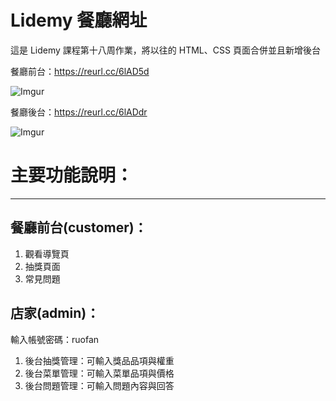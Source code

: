# Lidemy 餐廳網址
這是 Lidemy 課程第十八周作業，將以往的 HTML、CSS 頁面合併並且新增後台

餐廳前台：https://reurl.cc/6lAD5d

![Imgur](https://i.imgur.com/LDT40W5.png)

餐廳後台：https://reurl.cc/6lADdr

![Imgur](https://i.imgur.com/zejlnLf.png)

# 主要功能說明：
---
## 餐廳前台(customer)：
1. 觀看導覽頁
2. 抽獎頁面
3. 常見問題

## 店家(admin)：
輸入帳號密碼：ruofan
1. 後台抽獎管理：可輸入獎品品項與權重
2. 後台菜單管理：可輸入菜單品項與價格
3. 後台問題管理：可輸入問題內容與回答
